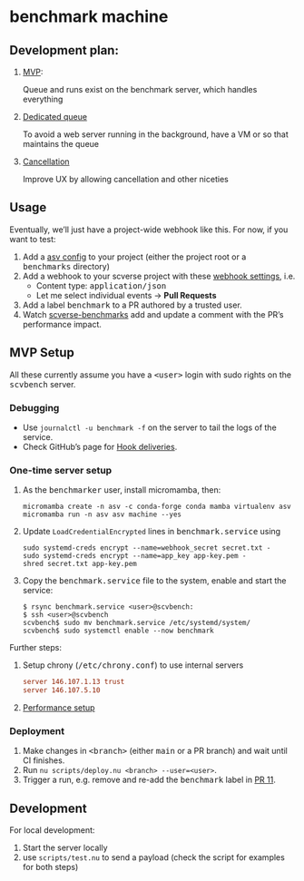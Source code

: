 # benchmark machine

## Development plan:

1. [MVP](https://github.com/scverse/benchmark/milestone/1):

   Queue and runs exist on the benchmark server, which handles everything

2. [Dedicated queue](https://github.com/scverse/benchmark/milestone/2)

   To avoid a web server running in the background, have a VM or so that maintains the queue

3. [Cancellation](https://github.com/scverse/benchmark/milestone/3)

   Improve UX by allowing cancellation and other niceties

## Usage

Eventually, we’ll just have a project-wide webhook like this. For now, if you want to test:

1. Add a [asv config][] to your project (either the project root or a <samp>benchmarks</samp> directory)
2. Add a webhook to your scverse project with these [webhook settings][], i.e.
   - Content type: <samp>application/json</samp>
   - Let me select individual events → **Pull Requests**
3. Add a label <kbd>benchmark</kbd> to a PR authored by a trusted user.
4. Watch [scverse-benchmarks][] add and update a comment with the PR’s performance impact.

[asv config]: https://asv.readthedocs.io/en/v0.6.1/using.html
[webhook settings]: https://github.com/scverse/benchmark/settings/hooks/464592128
[scverse-benchmarks]: https://github.com/apps/scverse-benchmark

## MVP Setup

All these currently assume you have a <samp>&lt;user></samp> login with sudo rights on the <samp>scvbench</samp> server.

### Debugging

- Use `journalctl -u benchmark -f` on the server to tail the logs of the service.
- Check GitHub’s page for [Hook deliveries][].

[Hook deliveries]: https://github.com/scverse/benchmark/settings/hooks/464592128?tab=deliveries

### One-time server setup
1. As the <samp>benchmarker</samp> user, install micromamba, then:

   ```shell
   micromamba create -n asv -c conda-forge conda mamba virtualenv asv
   micromamba run -n asv asv machine --yes
   ```

2. Update `LoadCredentialEncrypted` lines in <samp>benchmark.service</samp> using

   ```shell
   sudo systemd-creds encrypt --name=webhook_secret secret.txt -
   sudo systemd-creds encrypt --name=app_key app-key.pem -
   shred secret.txt app-key.pem
   ```

3. Copy the <samp>benchmark.service</samp> file to the system, enable and start the service:

   ```console
   $ rsync benchmark.service <user>@scvbench:
   $ ssh <user>@scvbench
   scvbench$ sudo mv benchmark.service /etc/systemd/system/
   scvbench$ sudo systemctl enable --now benchmark
   ```

Further steps:
1. Setup chrony (<samp>/etc/chrony.conf</samp>) to use internal servers

   ```ini
   server 146.107.1.13 trust
   server 146.107.5.10
   ```

2. [Performance setup](https://github.com/scverse/benchmark/issues/1)

### Deployment
1. Make changes in <samp>&lt;branch></samp> (either <samp>main</samp> or a PR branch) and wait until CI finishes.
2. Run `nu scripts/deploy.nu <branch> --user=<user>`.
3. Trigger a run,
   e.g. remove and re-add the <kbd>benchmark</kbd> label in [PR 11][].

[PR 11]: https://github.com/scverse/benchmark/pull/11

## Development

For local development:

1. Start the server locally
2. use `scripts/test.nu` to send a payload (check the script for examples for both steps)
